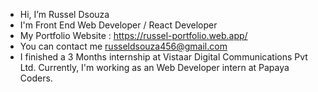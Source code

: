 - Hi, I’m Russel Dsouza
- I'm Front End Web Developer / React Developer
- My Portfolio Website : https://russel-portfolio.web.app/
- You can contact me russeldsouza456@gmail.com
- I finished a 3 Months internship at Vistaar Digital Communications Pvt Ltd. Currently, I'm working as an Web Developer intern at Papaya Coders.
